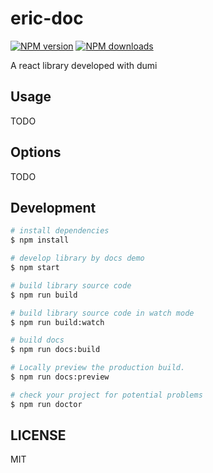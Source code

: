 # eric-doc

[![NPM version](https://img.shields.io/npm/v/eric-doc.svg?style=flat)](https://npmjs.org/package/eric-doc)
[![NPM downloads](http://img.shields.io/npm/dm/eric-doc.svg?style=flat)](https://npmjs.org/package/eric-doc)

A react library developed with dumi

## Usage

TODO

## Options

TODO

## Development

```bash
# install dependencies
$ npm install

# develop library by docs demo
$ npm start

# build library source code
$ npm run build

# build library source code in watch mode
$ npm run build:watch

# build docs
$ npm run docs:build

# Locally preview the production build.
$ npm run docs:preview

# check your project for potential problems
$ npm run doctor
```

## LICENSE

MIT
